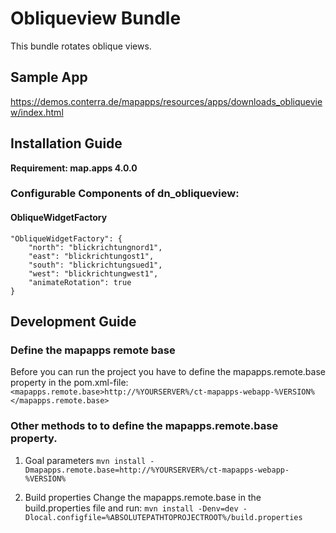 # Obliqueview Bundle
This bundle rotates oblique views.

## Sample App
https://demos.conterra.de/mapapps/resources/apps/downloads_obliqueview/index.html

## Installation Guide
**Requirement: map.apps 4.0.0**

### Configurable Components of dn_obliqueview:
#### ObliqueWidgetFactory
```
"ObliqueWidgetFactory": {
    "north": "blickrichtungnord1",
    "east": "blickrichtungost1",
    "south": "blickrichtungsued1",
    "west": "blickrichtungwest1",
    "animateRotation": true
}
```

## Development Guide
### Define the mapapps remote base
Before you can run the project you have to define the mapapps.remote.base property in the pom.xml-file:
`<mapapps.remote.base>http://%YOURSERVER%/ct-mapapps-webapp-%VERSION%</mapapps.remote.base>`

### Other methods to to define the mapapps.remote.base property.
1. Goal parameters
`mvn install -Dmapapps.remote.base=http://%YOURSERVER%/ct-mapapps-webapp-%VERSION%`

2. Build properties
Change the mapapps.remote.base in the build.properties file and run:
`mvn install -Denv=dev -Dlocal.configfile=%ABSOLUTEPATHTOPROJECTROOT%/build.properties`
